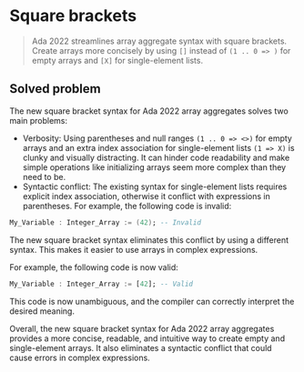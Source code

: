 # Square brackets

> Ada 2022 streamlines array aggregate syntax with square brackets. Create
> arrays more concisely by using `[]` instead of `(1 .. 0 => )` for empty arrays
> and `[X]` for single-element lists.

## Solved problem

The new square bracket syntax for Ada 2022 array aggregates solves two main
problems:

- Verbosity: Using parentheses and null ranges `(1 .. 0 => <>)` for empty arrays
  and an extra index association for single-element lists `(1 => X)` is clunky
  and visually distracting. It can hinder code readability and make simple
  operations like initializing arrays seem more complex than they need to be.
- Syntactic conflict: The existing syntax for single-element lists requires
  explicit index association, otherwise it conflict with expressions in
  parentheses. For example, the following code is invalid:

```ada
My_Variable : Integer_Array := (42); -- Invalid
```

The new square bracket syntax eliminates this conflict by using a different
syntax. This makes it easier to use arrays in complex expressions.

For example, the following code is now valid:

```ada
My_Variable : Integer_Array := [42]; -- Valid
```

This code is now unambiguous, and the compiler can correctly interpret the
desired meaning.

Overall, the new square bracket syntax for Ada 2022 array aggregates provides a
more concise, readable, and intuitive way to create empty and single-element
arrays. It also eliminates a syntactic conflict that could cause errors in
complex expressions.
